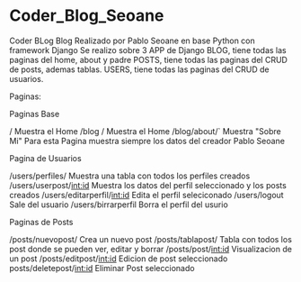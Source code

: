 # Coder_Blog_Seoane
Coder BLog
Blog Realizado por Pablo Seoane en base Python con framework Django
Se realizo sobre 3 APP de Django
BLOG, tiene todas las paginas del home, about y padre
POSTS, tiene todas las paginas del CRUD de posts, ademas tablas.
USERS, tiene todas las paginas del CRUD de usuarios.



Paginas:

Paginas Base

/ Muestra el Home
/blog / Muestra el Home
/blog/about/` Muestra "Sobre Mi" Para esta Pagina muestra siempre los datos del creador Pablo Seoane


Pagina de Usuarios

/users/perfiles/  Muestra una tabla con todos los perfiles creados
/users/userpost/<int:id> Muestra los datos del perfil seleccionado y los posts creados
/users/editarperfil/<int:id>  Edita el perfil seleciconado
/users/logout Sale del usuario
/users/birrarperfil  Borra el perfil del usurio

Paginas de Posts

/posts/nuevopost/ Crea un nuevo post
/posts/tablapost/ Tabla con todos los post donde se pueden ver, editar y borrar
/posts/post/<int:id>  Visualizacion de un post
/posts/editpost/<int:id> Edicion de post seleccionado
posts/deletepost/<int:id> Eliminar Post seleccionado









 
